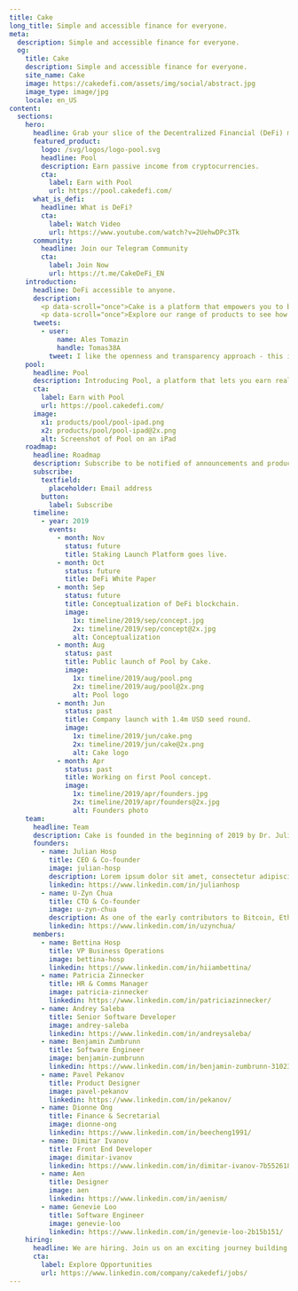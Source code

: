 ```yaml
---
title: Cake
long_title: Simple and accessible finance for everyone.
meta:
  description: Simple and accessible finance for everyone.
  og:
    title: Cake
    description: Simple and accessible finance for everyone.
    site_name: Cake
    image: https://cakedefi.com/assets/img/social/abstract.jpg
    image_type: image/jpg
    locale: en_US
content:
  sections:
    hero:
      headline: Grab your slice of the Decentralized Financial (DeFi) market.
      featured_product:
        logo: /svg/logos/logo-pool.svg
        headline: Pool
        description: Earn passive income from cryptocurrencies.
        cta:
          label: Earn with Pool
          url: https://pool.cakedefi.com/
      what_is_defi:
        headline: What is DeFi?
        cta:
          label: Watch Video
          url: https://www.youtube.com/watch?v=2UehwDPc3Tk
      community:
        headline: Join our Telegram Community
        cta:
          label: Join Now
          url: https://t.me/CakeDeFi_EN
    introduction:
      headline: DeFi accessible to anyone.
      description:
        <p data-scroll="once">Cake is a platform that empowers you to be in control of your finances by creating cashflow from Decentralized Finance.</p>
        <p data-scroll="once">Explore our range of products to see how you can regain your financial freedom.</p>
      tweets:
        - user:
            name: Ales Tomazin
            handle: Tomas38A
          tweet: I like the openness and transparency approach - this is what's lacking in the crypto community, which is more or less full of BS...
    pool:
      headline: Pool
      description: Introducing Pool, a platform that lets you earn real-time passive income from cryptocurrencies, by staking in masternode pools.
      cta:
        label: Earn with Pool
        url: https://pool.cakedefi.com/
      image:
        x1: products/pool/pool-ipad.png
        x2: products/pool/pool-ipad@2x.png
        alt: Screenshot of Pool on an iPad
    roadmap:
      headline: Roadmap
      description: Subscribe to be notified of announcements and product releases.
      subscribe:
        textfield:
          placeholder: Email address
        button:
          label: Subscribe
      timeline:
        - year: 2019
          events:
            - month: Nov
              status: future
              title: Staking Launch Platform goes live.
            - month: Oct
              status: future
              title: DeFi White Paper
            - month: Sep
              status: future
              title: Conceptualization of DeFi blockchain.
              image:
                1x: timeline/2019/sep/concept.jpg
                2x: timeline/2019/sep/concept@2x.jpg
                alt: Conceptualization
            - month: Aug
              status: past
              title: Public launch of Pool by Cake.
              image:
                1x: timeline/2019/aug/pool.png
                2x: timeline/2019/aug/pool@2x.png
                alt: Pool logo
            - month: Jun
              status: past
              title: Company launch with 1.4m USD seed round.
              image:
                1x: timeline/2019/jun/cake.png
                2x: timeline/2019/jun/cake@2x.png
                alt: Cake logo
            - month: Apr
              status: past
              title: Working on first Pool concept.
              image:
                1x: timeline/2019/apr/founders.jpg
                2x: timeline/2019/apr/founders@2x.jpg
                alt: Founders photo
    team:
      headline: Team
      description: Cake is founded in the beginning of 2019 by Dr. Julian Hosp and U-Zyn Chua to solve major financial pain points in people’s lives. We are innovators from diverse backgrounds and industries.
      founders:
        - name: Julian Hosp
          title: CEO & Co-founder
          image: julian-hosp
          description: Lorem ipsum dolor sit amet, consectetur adipiscing elit, sed do eiusmod tempor incididunt ut labore et dolore magna aliqua. Ut enim ad minim veniam.
          linkedin: https://www.linkedin.com/in/julianhosp
        - name: U-Zyn Chua
          title: CTO & Co-founder
          image: u-zyn-chua
          description: As one of the early contributors to Bitcoin, Ethereum, and Dash projects, U-Zyn is a pioneer in the emergence of blockchain technology.
          linkedin: https://www.linkedin.com/in/uzynchua/
      members:
        - name: Bettina Hosp
          title: VP Business Operations
          image: bettina-hosp
          linkedin: https://www.linkedin.com/in/hiiambettina/
        - name: Patricia Zinnecker
          title: HR & Comms Manager
          image: patricia-zinnecker
          linkedin: https://www.linkedin.com/in/patriciazinnecker/
        - name: Andrey Saleba
          title: Senior Software Developer
          image: andrey-saleba
          linkedin: https://www.linkedin.com/in/andreysaleba/
        - name: Benjamin Zumbrunn
          title: Software Engineer
          image: benjamin-zumbrunn
          linkedin: https://www.linkedin.com/in/benjamin-zumbrunn-310234107/
        - name: Pavel Pekanov
          title: Product Designer
          image: pavel-pekanov
          linkedin: https://www.linkedin.com/in/pekanov/
        - name: Dionne Ong
          title: Finance & Secretarial
          image: dionne-ong
          linkedin: https://www.linkedin.com/in/beecheng1991/
        - name: Dimitar Ivanov
          title: Front End Developer
          image: dimitar-ivanov
          linkedin: https://www.linkedin.com/in/dimitar-ivanov-7b552618a/
        - name: Aen
          title: Designer
          image: aen
          linkedin: https://www.linkedin.com/in/aenism/
        - name: Genevie Loo
          title: Software Engineer
          image: genevie-loo
          linkedin: https://www.linkedin.com/in/genevie-loo-2b15b151/
    hiring:
      headline: We are hiring. Join us on an exciting journey building DeFi products!
      cta:
        label: Explore Opportunities
        url: https://www.linkedin.com/company/cakedefi/jobs/
---
```

